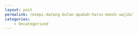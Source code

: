 ```yaml
---
layout: post
permalink: /mimpi-datang-bulan-apakah-harus-mandi-wajib/
categories:
    - Uncategorized
---
```


